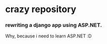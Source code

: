 # crazy repository

### rewriting a django app using ASP.NET.
Why, because i need to learn ASP.NET :D
